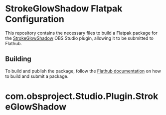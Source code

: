 # StrokeGlowShadow Flatpak Configuration

This repository contains the necessary files to build a Flatpak package for the [StrokeGlowShadow](https://github.com/FiniteSingularity/obs-stroke-glow-shadow) OBS Studio plugin, allowing it to be submitted to Flathub.

## Building

To build and publish the package, follow the [Flathub documentation](https://docs.flathub.org/docs/for-app-authors/submission) on how to build and submit a package.
# com.obsproject.Studio.Plugin.StrokeGlowShadow
